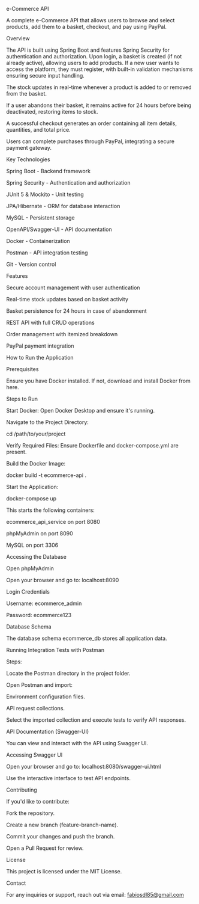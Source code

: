 e-Commerce API

A complete e-Commerce API that allows users to browse and select products, add them to a basket, checkout, and pay using PayPal.

Overview

The API is built using Spring Boot and features Spring Security for authentication and authorization. Upon login, a basket is created (if not already active), allowing users to add products. If a new user wants to access the platform, they must register, with built-in validation mechanisms ensuring secure input handling.

The stock updates in real-time whenever a product is added to or removed from the basket.

If a user abandons their basket, it remains active for 24 hours before being deactivated, restoring items to stock.

A successful checkout generates an order containing all item details, quantities, and total price.

Users can complete purchases through PayPal, integrating a secure payment gateway.

Key Technologies

Spring Boot - Backend framework

Spring Security - Authentication and authorization

JUnit 5 & Mockito - Unit testing

JPA/Hibernate - ORM for database interaction

MySQL - Persistent storage

OpenAPI/Swagger-UI - API documentation

Docker - Containerization

Postman - API integration testing

Git - Version control

Features

Secure account management with user authentication

Real-time stock updates based on basket activity

Basket persistence for 24 hours in case of abandonment

REST API with full CRUD operations

Order management with itemized breakdown

PayPal payment integration

How to Run the Application

Prerequisites

Ensure you have Docker installed. If not, download and install Docker from here.

Steps to Run

Start Docker: Open Docker Desktop and ensure it's running.

Navigate to the Project Directory:

cd /path/to/your/project

Verify Required Files: Ensure Dockerfile and docker-compose.yml are present.

Build the Docker Image:

docker build -t ecommerce-api .

Start the Application:

docker-compose up

This starts the following containers:

ecommerce_api_service on port 8080

phpMyAdmin on port 8090

MySQL on port 3306

Accessing the Database

Open phpMyAdmin

Open your browser and go to: localhost:8090

Login Credentials

Username: ecommerce_admin

Password: ecommerce123

Database Schema

The database schema ecommerce_db stores all application data.

Running Integration Tests with Postman

Steps:

Locate the Postman directory in the project folder.

Open Postman and import:

Environment configuration files.

API request collections.

Select the imported collection and execute tests to verify API responses.

API Documentation (Swagger-UI)

You can view and interact with the API using Swagger UI.

Accessing Swagger UI

Open your browser and go to: localhost:8080/swagger-ui.html

Use the interactive interface to test API endpoints.

Contributing

If you'd like to contribute:

Fork the repository.

Create a new branch (feature-branch-name).

Commit your changes and push the branch.

Open a Pull Request for review.

License

This project is licensed under the MIT License.

Contact

For any inquiries or support, reach out via email: fabiosdl85@gmail.com
